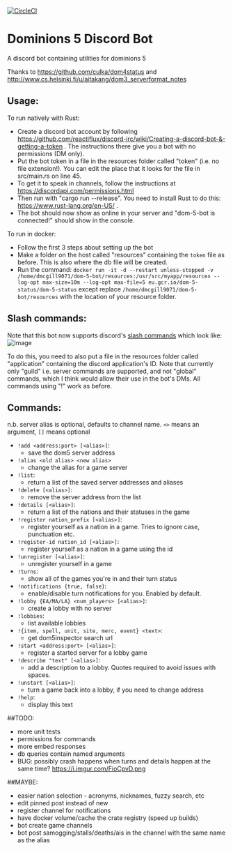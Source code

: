 [![CircleCI](https://circleci.com/gh/djmcgill/dominions-5-status/tree/master.svg?style=svg)](https://circleci.com/gh/djmcgill/dominions-5-status/tree/master)

# Dominions 5 Discord Bot
A discord bot containing utilities for dominions 5

Thanks to https://github.com/culka/dom4status and http://www.cs.helsinki.fi/u/aitakang/dom3_serverformat_notes

## Usage:
To run natively with Rust:
- Create a discord bot account by following https://github.com/reactiflux/discord-irc/wiki/Creating-a-discord-bot-&-getting-a-token . The instructions there give you a bot with no permissions (DM only).
- Put the bot token in a file in the resources folder called "token" (i.e. no file extension!). You can edit the place that it looks for the file in src/main.rs on line 45.
- To get it to speak in channels, follow the instructions at https://discordapi.com/permissions.html
- Then run with "cargo run --release". You need to install Rust to do this: https://www.rust-lang.org/en-US/ .
- The bot should now show as online in your server and "dom-5-bot is connected!" should show in the console.

To run in docker:
- Follow the first 3 steps about setting up the bot
- Make a folder on the host called "resources" containing the `token` file as before. This is also where the db file will be created.
- Run the command: `docker run -it -d --restart unless-stopped -v /home/dmcgill9071/dom-5-bot/resources:/usr/src/myapp/resources --log-opt max-size=10m --log-opt max-file=5 eu.gcr.io/dom-5-status/dom-5-status` except replace `/home/dmcgill9071/dom-5-bot/resources` with the location of your resource folder.

## Slash commands:
Note that this bot now supports discord's [slash commands](https://discord.com/developers/docs/interactions/slash-commands) which look like:
![image](https://user-images.githubusercontent.com/1290757/120073845-9bb03100-c089-11eb-9604-880ca37670ee.png)

To do this, you need to also put a file in the resources folder called "application" containing the discord application's ID. Note that currently only "guild" i.e. server commands are supported, and not "global" commands, which I think would allow their use in the bot's DMs. All commands using "!" work as before.

## Commands:
n.b. server alias is optional, defaults to channel name.
`<>` means an argument, `[]` means optional
- `!add <address:port> [<alias>]`:
    - save the dom5 server address
- `!alias <old alias> <new alias>`
    - change the alias for a game server
- `!list`:
    - return a list of the saved server addresses and aliases
- `!delete [<alias>]`:
    - remove the server address from the list
- `!details [<alias>]`:
    - return a list of the nations and their statuses in the game
- `!register nation_prefix [<alias>]`:
    - register yourself as a nation in a game. Tries to ignore case, punctuation etc.
- `!register-id nation_id [<alias>]`:
    - register yourself as a nation in a game using the id
- `!unregister [<alias>]`:
    - unregister yourself in a game
- `!turns`:
    - show all of the games you're in and their turn status
- `!notifications {true, false}`:
    - enable/disable turn notifications for you. Enabled by default.
- `!lobby {EA/MA/LA} <num_players> [<alias>]`:
    - create a lobby with no server
- `!lobbies`:
    - list available lobbies
- `!{item, spell, unit, site, merc, event} <text>`:
    - get dom5inspector search url
- `!start <address:port> [<alias>]`:
    - register a started server for a lobby game
- `!describe "text" [<alias>]`:
    - add a description to a lobby. Quotes required to avoid issues with spaces.
- `!unstart [<alias>]`:
    - turn a game back into a lobby, if you need to change address
- `!help`:
    - display this text

##TODO:
* more unit tests
* permissions for commands
* more embed responses
* db queries contain named arguments
* BUG: possibly crash happens when turns and details happen at the same time? https://i.imgur.com/FioCpvD.png

##MAYBE:
* easier nation selection - acronyms, nicknames, fuzzy search, etc
* edit pinned post instead of new
* register channel for notifications
* have docker volume/cache the crate registry (speed up builds)
* bot create game channels
* bot post samogging/stalls/deaths/ais in the channel with the same name as the alias
